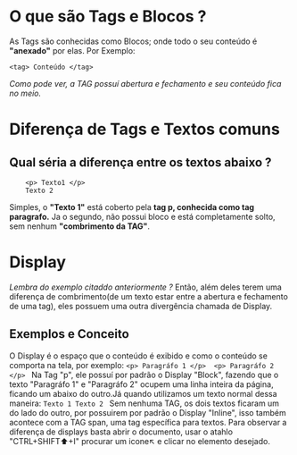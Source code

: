 # O que são Tags e Blocos ? 

As Tags são conhecidas como Blocos; onde todo o seu conteúdo é __"anexado"__ por elas. Por Exemplo:


```
<tag> Conteúdo </tag> 
```

_Como pode ver, a TAG possuí abertura e fechamento e seu conteúdo fica no meio._

# Diferença de Tags e Textos comuns

## Qual séria a diferença entre os textos abaixo ?

```
    <p> Texto1 </p> 
    Texto 2
```
Simples, o __"Texto 1"__ está coberto pela __tag p, conhecida como tag paragrafo.__ Ja o segundo, não possui bloco e está completamente
solto, sem nenhum __"combrimento da TAG"__.

# Display   
*Lembra do exemplo citaddo anteriormente ?* Então, além deles terem uma diferença de combrimento(de um texto estar entre a abertura e fechamento de uma tag), eles possuem uma outra divergência chamada de Display. 
## Exemplos e Conceito
O Display é o espaço que o conteúdo é exibido e como o conteúdo se comporta na tela, por exemplo:
    ```
        <p> Paragráfo 1 </p> 
        <p> Paragráfo 2 </p> 
    ``` 
    Na Tag "p", ele possuí por padrão o Display "Block", fazendo que o texto "Paragráfo 1" e "Paragráfo 2" ocupem uma linha inteira da página,
    ficando um abaixo do outro.Já quando utilizamos um texto normal dessa maneira:
    ```
        Texto 1
        Texto 2 
    ```
    Sem nenhuma TAG, os dois textos ficaram um do lado do outro, por possuirem por padrão o Display "Inline", isso também acontece com a TAG span, uma tag específica para textos. Para observar a diferença de displays basta abrir o documento, usar o atahlo "CTRL+SHIFT⬆️+I" procurar um icone↖️ e clicar no elemento desejado.